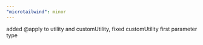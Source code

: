 ```yaml
---
"microtailwind": minor
---
```


added @apply to utility and customUtility, fixed customUtility first parameter type
